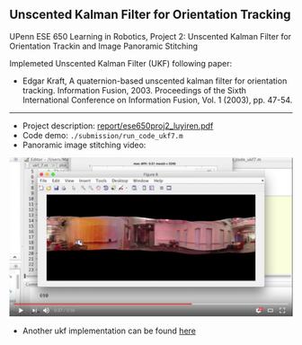 ## Unscented Kalman Filter for Orientation Tracking

UPenn ESE 650 Learning in Robotics, Project 2: Unscented Kalman Filter for Orientation Trackin and Image Panoramic Stitching

Implemeted Unscented Kalman Filter (UKF) following paper: 

- Edgar Kraft, A quaternion-based unscented kalman filter for orientation tracking. Information Fusion, 2003. Proceedings of the Sixth International Conference on Information Fusion, Vol. 1 (2003), pp. 47-54.

-------------------------

- Project description: [report/ese650proj2_luyiren.pdf](report/ese650proj2_luyiren.pdf)
- Code demo: `./submission/run_code_ukf7.m`
- Panoramic image stitching video:

[![img_stitching](img_stitching.jpg)](https://www.youtube.com/watch?v=c10qWCd7E4U "image stitching")

- Another ukf implementation can be found [here](https://github.com/stormmax/vision-based_estimations)